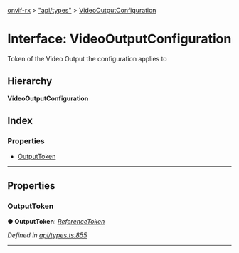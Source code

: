 [onvif-rx](../README.md) > ["api/types"](../modules/_api_types_.md) > [VideoOutputConfiguration](../interfaces/_api_types_.videooutputconfiguration.md)

# Interface: VideoOutputConfiguration

Token of the Video Output the configuration applies to

## Hierarchy

**VideoOutputConfiguration**

## Index

### Properties

* [OutputToken](_api_types_.videooutputconfiguration.md#outputtoken)

---

## Properties

<a id="outputtoken"></a>

###  OutputToken

**● OutputToken**: *[ReferenceToken](../modules/_api_types_.md#referencetoken)*

*Defined in [api/types.ts:855](https://github.com/patrickmichalina/onvif-rx/blob/3ab1739/src/api/types.ts#L855)*

___

